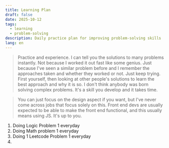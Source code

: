 ```yaml
---
title: Learning Plan
draft: false
date: 2025-10-12
tags:
  - learning
  - problem-solving
description: Daily practice plan for improving problem-solving skills
lang: en
---
```


> Practice and experience. I can tell you the solutions to many problems instantly. Not because I worked it out fast like some genius. Just because I've seen a similar problem before and I remember the approaches taken and whether they worked or not. Just keep trying. First yourself, then looking at other people's solutions to learn the best approach and why it is so. I don't think anybody was born solving complex problems. It's a skill you develop and it takes time.

>You can just focus on the design aspect if you want, but I've never come across jobs that focus solely on this. Front end devs are usually expected to be able to make the front end functional, and this usually means using JS. It's up to you.


1. Doing Logic Problem 1 everyday
2. Doing Math problem 1 everyday
3. Doing 1 Leetcode Problem 1 everyday
4. 
